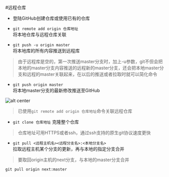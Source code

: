 #远程仓库
+ 登陆GitHub创建仓库或使用已有的仓库     

+ `git remote add origin 仓库地址`       
  将本地仓库与远程仓库关联
+ `git push -u origin master`     
  将本地库的所有内容推送到远程库
> 由于远程库是空的，第一次推送master分支时，加上-u参数，git不但会把本地的master分支内容推送的远程新的master分支，还会把本地master分支和远程的master关联起来，在以后的推送或者拉取时就可以简化命令          

+ `git push origin master `        
  将本地master分支的最新修改推送至GitHub     


![alt center](https://img-blog.csdnimg.cn/20191209131453484.png?x-oss-process=image/watermark,type_ZmFuZ3poZW5naGVpdGk,shadow_10,text_aHR0cHM6Ly9ibG9nLmNzZG4ubmV0L2ljZWJlcmdfc3Nz,size_16,color_FFFFFF,t_70)      

> 已使用`git remote add origin 仓库地址`命令关联远程仓库


+ ` git clone 仓库地址 `  克隆整个仓库
> 仓库地址可用HTTPS或者ssh，通过ssh支持的原生git协议速度更快    

+ `git pull <远程主机名><远程分支名>:<本地分支名>`    
  拉取远程主机某个分支的更新，再与本地的指定分支合并        
> 要取回origin主机的next分支，与本地的master分支合并      

    git pull origin next:master